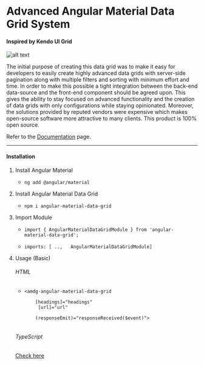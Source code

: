 # Advanced Angular Material Data Grid System
#### Inspired by Kendo UI Grid

![alt text](https://angular-grid.herokuapp.com/assets/grid_background.png)

The initial purpose of creating this data grid was to make it easy for developers to easily create highly advanced data grids with server-side pagination along with multiple filters and sorting with minimum effort and time. In order to make this possible a tight integration between the back-end data-source and the front-end component should be agreed upon. This gives the ability to stay focused on advanced functionality and the creation of data grids with only configurations while staying opinionated. Moreover, the solutions provided by reputed vendors were expensive which makes open-source software more attractive to many clients. This product is 100% open source.

Refer to the [Documentation](https://angular-grid.herokuapp.com/) page.


<hr />

#### Installation

1. Install Angular Material

    - `ng add @angular/material`

2. Install Angular Material Data Grid

    - `npm i angular-material-data-grid`

3. Import Module

    - `import { AngularMaterialDataGridModule } from 'angular-material-data-grid';`

    - `imports: [ ..,   AngularMaterialDataGridModule]`

4. Usage (Basic)
    ###### HTML
   - <code><amdg-angular-material-data-grid <br>
         &nbsp;&nbsp;&nbsp;&nbsp;[headings]="headings"<br>
         &nbsp;&nbsp;&nbsp;&nbsp;[url]="url"<br>
         &nbsp;&nbsp;&nbsp;&nbsp;(responseEmit)="responseReceived($event)"><br>
         </amdg-angular-material-data-grid></code>
         
    ###### TypeScript
    [Check here](https://angular-grid.herokuapp.com/gettingStarted/installation)

